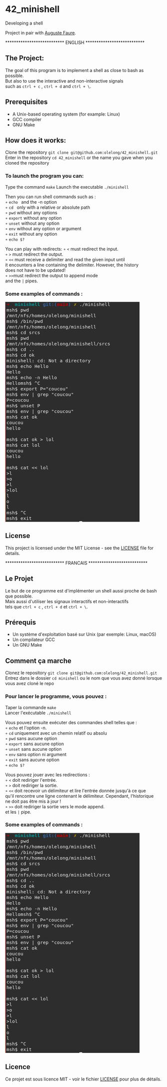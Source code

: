 # 42_minishell
Developing a shell

Project in pair with [Auguste Faure](https://github.com/afaure42).

<p align="left"> *************************** ENGLISH *************************** </p>

## The Project:
The goal of this program is to implement a shell as close to bash as possible.  
But also to use the interactive and non-interactive signals  
such as ``` ctrl + c ``` , ``` ctrl + d ``` and ``` ctrl + \ ```.

## Prerequisites
* A Unix-based operating system (for example: Linux)
* GCC compiler
* GNU Make

## How does it works:
Clone the repository ``` git clone git@github.com:olelong/42_minishell.git ```  
Enter in the repository ``` cd 42_minishell ``` or the name you gave when you cloned the repository  
  
### To launch the program you can:
Type the command ``` make ```
Launch the executable ``` ./minishell ```

Then you can run shell commands such as :  
◦ ```echo ``` and the -n option  
◦ ```cd ``` only with a relative or absolute path  
◦ ``` pwd ``` without any options  
◦ ``` export ``` without any option  
◦ ``` unset ``` without any option  
◦ ``` env ``` without any option or argument  
◦ ``` exit ``` without any option  
◦ ``` echo $? ```  

You can play with redirects:
◦ ``` < ``` must redirect the input.  
◦ ``` > ``` must redirect the output.  
◦ ``` << ``` must receive a delimiter and read the given input until  
it encounters a line containing the delimiter. However, the history  
does not have to be updated!  
◦ ``` >> ```must redirect the output to append mode  
and the ``` | ``` pipes.  
  
### Some examples of commands :
![example](./example/example.png)

## License

This project is licensed under the MIT License - see the [LICENSE](LICENSE) file for details.
   
<p align="left"> *************************** FRANCAIS *************************** </p>

## Le Projet
Le but de ce programme est d'implémenter un shell aussi proche de bash que possible.  
Mais aussi d'utiliser les signaux interactifs et non-interactifs  
tels que ``` ctrl + c ``` , ``` ctrl + d ``` et ``` ctrl + \ ```.  

## Prérequis
* Un système d'exploitation basé sur Unix (par exemple: Linux, macOS)
* Un compilateur GCC
* Un GNU Make

## Comment ça marche  
Clonez le repository ``` git clone git@github.com:olelong/42_minishell.git ```  
Entrez dans le dossier ``` cd minishell ``` ou le nom que vous avez donné lorsque vous avez cloné le repo
  
### Pour lancer le programme, vous pouvez :
Taper la commande ``` make ```  
Lancer l'exécutable ``` ./minishell ```  

Vous pouvez ensuite exécuter des commandes shell telles que :  
◦ ``` echo ``` et l'option -n.  
◦ ``` cd ``` uniquement avec un chemin relatif ou absolu  
◦ ``` pwd ``` sans aucune option  
◦ ``` export ``` sans aucune option  
◦ ``` unset ``` sans aucune option  
◦ ``` env ``` sans option ni argument  
◦ ``` exit ``` sans aucune option  
◦ ``` echo $? ```  
  
Vous pouvez jouer avec les redirections :  
◦ ``` < ``` doit rediriger l'entrée.  
◦ ``` > ``` doit rediriger la sortie.  
◦ ``` << ``` doit recevoir un délimiteur et lire l'entrée donnée jusqu'à ce que  
qu'il rencontre une ligne contenant le délimiteur. Cependant, l'historique  
ne doit pas être mis à jour !  
◦ ``` >> ``` doit rediriger la sortie vers le mode append.  
et les ``` | ``` pipe.  

### Some examples of commands :
![example](./example/example.png)

## Licence

Ce projet est sous licence MIT - voir le fichier [LICENSE](LICENSE) pour plus de détails.
